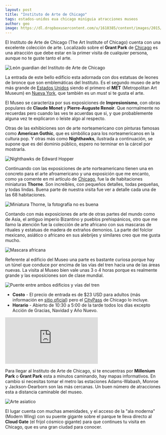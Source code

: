 ```yaml
---
layout: post
title: "Instituto de Arte de Chicago"
tags: estados-unidos eua chicago miniguia atracciones museos
author: geo
image: https://dl.dropboxusercontent.com/u/1610385/content/images/2015/06/285.JPG
---
```

El Instituto de Arte de Chicago (The Art Institute of Chicago) cuenta con una excelente colección de arte. Localizado sobre el **Grant Park** de [Chicago](/tag/chicago) es una atracción que debe estar en la primer visita de cualquier persona, aunque no te guste tanto el arte.

![León guardian del Instituto de Arte de Chicago](https://dl.dropboxusercontent.com/u/1610385/content/images/2015/06/286.JPG)

La entrada de este bello edificio esta adornada con dos estatuas de leones de bronce que son emblemáticas del Instituto. Es el segundo museo de arte más grande de [Estados Unidos](/tag/estados-unidos) siendo el primero el **MET** (Metropolitan Art Museum) en [Nueva York](/tag/nueva-york), que también es un *must* si te gusta el arte.

El Museo se caracteriza por sus exposiciones de **Impresionismo**, con obras populares de **Claude Monet** y **Pierre-Auguste Renoir**. Que normalmente no recuerdas pero cuando las ves te acuerdas que si, y que probablemente alguna vez te explicaron o leíste algo al respecto.

Otras de las exhibiciones son de arte norteamericano con pinturas famosas como **American Gothic**, que es simbólica para los norteamericanos en la cultura pop. Y otras más como **Nighthawks**, ilustrada a continuación, se supone que es del dominio público, espero no terminar en la cárcel por mostrarla. 

![Nighthawks de Edward Hopper](http://upload.wikimedia.org/wikipedia/commons/thumb/a/a8/Nighthawks_by_Edward_Hopper_1942.jpg/800px-Nighthawks_by_Edward_Hopper_1942.jpg)

Continuando con las exposiciones de arte norteamericano tienen una en concreto para el arte afroamericano y una exposición que me encanto, como ya comente en mi artículo de [Chicago](/diario-de-chicago-parte-i/), fue la de habitaciones miniaturas **Thorne**. Son increíbles, con pequeños detalles, todas pequeñas, y todas lindas. Buena parte de nuestra visita fue ver a detalle cada una de las 68 habitaciones.

![Miniatura Thorne, la fotografía no es buena](https://dl.dropboxusercontent.com/u/1610385/content/images/2015/06/298.JPG)

Contando con más exposiciones de arte de otras partes del mundo como de Asia, el antiguo imperio Bizantino y pueblos prehispánicos, otro que me llamo la atención fue la colección de arte africano con sus mascaras de rituales y estatuas de madera de extraños demonios. La parte del folclor mexicano, asiático o africano en sus alebrijes y similares creo que me gusta mucho.

![Mascara africana](https://dl.dropboxusercontent.com/u/1610385/content/images/2015/06/299.JPG)

Referente al edificio del Museo una parte es bastante curiosa porque hay un túnel que conduce por encima de las vías del tren hacia una de las áreas nuevas. La visita al Museo bien vale unas 3 o 4 horas porque es realmente grande y las exposiciones son de clase mundial.

![Puente entre ambos edificios y vías del tren](https://dl.dropboxusercontent.com/u/1610385/content/images/2015/06/287.JPG)

* **Costo** - El precio de entrada es de $23 USD para adultos (más información en [sitio oficial](http://www.artic.edu/visit)) pero el [CityPass](/citypass/) de Chicago lo incluye.
* **Horario** - Abierto de 10:30 a 5:00 de la tarde todos los días excepto Acción de Gracias, Navidad y Año Nuevo.

<div class="embed-responsive embed-responsive-16by9">
<iframe src="https://www.google.com/maps/embed?pb=!1m18!1m12!1m3!1d2970.6170972860905!2d-87.623713!3d41.879584!2m3!1f0!2f0!3f0!3m2!1i1024!2i768!4f13.1!3m3!1m2!1s0x880e2ca3e2d94695%3A0x4829f3cc9ca2d0de!2sThe+Art+Institute+of+Chicago!5e0!3m2!1sen!2smx!4v1433510619719" class="embed-responsive-item" frameborder="0" style="border:0"></iframe>
</div>

Para llegar al Instituto de Arte de Chicago, si te encuentras por **Millenium Park** o **Grant Park** esta a minutos caminando, hay mapas informativos. En cambio si necesitas tomar el metro las estaciones Adams-Wabash, Monroe y Jackson-Dearborn son las más cercanas. Un buen número de atracciones esta a distancia caminable del museo.

![Arte asiatico](https://dl.dropboxusercontent.com/u/1610385/content/images/2015/06/305.JPG)

El lugar cuenta con muchas amenidades, y el acceso de la "ala moderna" (Modern Wing) con su puente gigante sobre el parque te lleva directo al **Cloud Gate** (el frijol cósmico gigante) para que continues tu visita en Chicago, que es una gran ciudad para conocer.